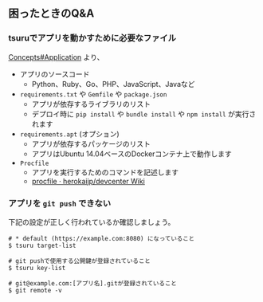 ## 困ったときのQ&A

### tsuruでアプリを動かすために必要なファイル

[Concepts#Application](https://docs.tsuru.io/stable/understanding/concepts.html#applications) より、

* アプリのソースコード
    * Python、Ruby、Go、PHP、JavaScript、Javaなど
* `requirements.txt` や `Gemfile` や `package.json`
    * アプリが依存するライブラリのリスト
    * デプロイ時に `pip install` や `bundle install` や `npm install` が実行されます 
* `requirements.apt` (オプション)
    * アプリが依存するパッケージのリスト
    * アプリはUbuntu 14.04ベースのDockerコンテナ上で動作します
* `Procfile`
    * アプリを実行するためのコマンドを記述します
    * [procfile · herokaijp/devcenter Wiki](https://github.com/herokaijp/devcenter/wiki/procfile)

### アプリを `git push` できない

下記の設定が正しく行われているか確認しましょう。

```
# * default (https://example.com:8080) になっていること
$ tsuru target-list

# git pushで使用する公開鍵が登録されていること
$ tsuru key-list

# git@example.com:[アプリ名].gitが登録されていること
$ git remote -v
```
